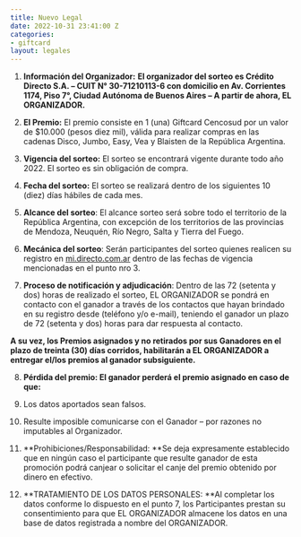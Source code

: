 ```yaml
---
title: Nuevo Legal
date: 2022-10-31 23:41:00 Z
categories:
- giftcard
layout: legales
---
```


1. **Información del Organizador:** **El organizador del sorteo es Crédito Directo S.A. – CUIT N° 30-71210113-6 con domicilio en Av. Corrientes 1174, Piso 7°, Ciudad Autónoma de Buenos Aires – A partir de ahora, EL ORGANIZADOR.**

2. **El Premio:** El premio consiste en 1 (una) Giftcard Cencosud por un valor de $10.000 (pesos diez mil), válida para realizar compras en las cadenas Disco, Jumbo, Easy, Vea y Blaisten de la República Argentina.

3. **Vigencia del sorteo:** El sorteo se encontrará vigente durante todo año 2022. El sorteo es sin obligación de compra.

4. **Fecha del sorteo:** El sorteo se realizará dentro de los siguientes 10 (diez) días hábiles de cada mes.

5. **Alcance del sorteo**: El alcance sorteo será sobre todo el territorio de la República Argentina, con excepción de los territorios de las provincias de Mendoza, Neuquén, Río Negro, Salta y Tierra del Fuego.

6. **Mecánica del sorteo**: Serán participantes del sorteo quienes realicen su registro en [mi.directo.com.ar](https://mi.directo.com.ar/) dentro de las fechas de vigencia mencionadas en el punto nro 3.

7. **Proceso de notificación y adjudicación**: Dentro de las 72 (setenta y dos) horas de realizado el sorteo, EL ORGANIZADOR se pondrá en contacto con el ganador a través de los contactos que hayan brindado en su registro desde (teléfono y/o e-mail), teniendo el ganador un plazo de 72 (setenta y dos) horas para dar respuesta al contacto.

**A su vez, los Premios asignados y no retirados por sus Ganadores en el plazo de treinta (30) días corridos, habilitarán a EL ORGANIZADOR a entregar el/los premios al ganador subsiguiente.**

 8. **Pérdida del premio: El ganador perderá el premio asignado en caso de que:**

 9. Los datos aportados sean falsos.

10. Resulte imposible comunicarse con el Ganador – por razones no imputables al Organizador.

11. **Prohibiciones/Responsabilidad: **Se deja expresamente establecido que en ningún caso el participante que resulte ganador de esta promoción podrá canjear o solicitar el canje del premio obtenido por dinero en efectivo.

12. **TRATAMIENTO DE LOS DATOS PERSONALES: **Al completar los datos conforme lo dispuesto en el punto 7, los Participantes prestan su consentimiento para que EL ORGANIZADOR almacene los datos en una base de datos registrada a nombre del ORGANIZADOR.